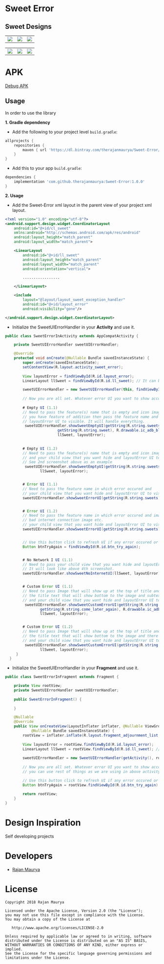 # Sweet Error

## Sweet Designs
<table>
  <tr>
    <td><img src="https://raw.githubusercontent.com/therajanmaurya/Sweet-Error/master/arts/Home.png"></td>
    <td><img src="https://raw.githubusercontent.com/therajanmaurya/Sweet-Error/master/arts/EmptyUI.png"></td>
    <td><img src="https://raw.githubusercontent.com/therajanmaurya/Sweet-Error/master/arts/ErrorUI.png"></td>
  </tr>
</table>
<table>
  <tr>
    <td><img src="https://raw.githubusercontent.com/therajanmaurya/Sweet-Error/master/arts/NoInternetUI.png"></td>
    <td><img src="https://raw.githubusercontent.com/therajanmaurya/Sweet-Error/master/arts/NoInternet.png"></td>
    <td><img src="https://raw.githubusercontent.com/therajanmaurya/Sweet-Error/master/arts/CustomErrorUI.png"></td>
  </tr>
</table>

# APK
[Debug APK](https://github.com/therajanmaurya/Sweet-Error/releases/download/v1.0/SweetError.apk)

Usage
-----

In order to use the library

**1. Gradle dependency** 

  -  Add the following to your project level `build.gradle`:
 
```gradle
allprojects {
	repositories {
		maven { url 'https://dl.bintray.com/therajanmaurya/Sweet-Error/' }
	}
}
```
  -  Add this to your app `build.gradle`:
 
```gradle
dependencies {
	implementation 'com.github.therajanmaurya:Sweet-Error:1.0.0'
}
```

**2. Usage** 

  - Add the Sweet-Error xml layout in the parent view of your project xml layout.

```xml
<?xml version="1.0" encoding="utf-8"?>
<android.support.design.widget.CoordinatorLayout
    android:id="@+id/cl_sweet"
    xmlns:android="http://schemas.android.com/apk/res/android"
    android:layout_height="match_parent"
    android:layout_width="match_parent">

    <LinearLayout
        android:id="@+id/ll_sweet"
        android:layout_height="match_parent"
        android:layout_width="match_parent"
        android:orientation="vertical">

        .................

    </LinearLayout>

    <include
        layout="@layout/layout_sweet_exception_handler"
        android:id="@+id/layout_error"
        android:visibility="gone"/>

</android.support.design.widget.CoordinatorLayout>
```

  - Initialize the SweetUIErrorHandler in your **Activity** and use it.

```java
public class SweetErrorInActivity extends AppCompatActivity {

    private SweetUIErrorHandler sweetUIErrorHandler;

    @Override
    protected void onCreate(@Nullable Bundle savedInstanceState) {
        super.onCreate(savedInstanceState);
        setContentView(R.layout.activity_sweet_error);
        
        View layoutError = findViewById(R.id.layout_error);
        LinearLayout llSweet = findViewById(R.id.ll_sweet); // It can be any child of your xml like Relativelayout, RecyclerView etc, as we defined in above xml.

        sweetUIErrorHandler = new SweetUIErrorHandler(this, findViewById(android.R.id.content));
       
        // Now you are all set. Whatever error UI you want to show according to condition like
        
        # Empty UI (1.1)
        // Need to pass the feature(s) name that is empty and icon image of the feature that you want to show and if 
        // you have feature of addition then pass the feature name and your child view that you want hide and 
        // layoutError UI to visible. It will handle everything.
         sweetUIErrorHandler.showSweetEmptyUI(getString(R.string.sweets),
                        getString(R.string.sweet), R.drawable.ic_adb_black_24dp,
                        llSweet, layoutError);
			
			
		# Empty UI (1.2)
		// Need to pass the feature(s) name that is empty and icon image of the feature that you want to show
		// and your child view that you want hide and layoutError UI to visible. It will handle everything.
		// See 2nd screenshot above as an example
		 sweetUIErrorHandler.showSweetEmptyUI(getString(R.string.sweets), R.drawable.ic_adb_black_24dp,
				llSweet, layoutError);


		# Error UI (1.1)
		// Need to pass the feature name in which error occured and
		// your child view that you want hide and layoutError UI to visible. It will handle everything.
		sweetUIErrorHandler.showSweetErrorUI(getString(R.string.sweets), llSweet, layoutError);


		# Error UI (1.2)
		// Need to pass the feature name in which error occured and image that you want to show like 
		// bad internet connection image etc.
		// your child view that you want hide and layoutError UI to visible. It will handle everything.
		sweetUIErrorHandler.showSweetErrorUI(getString(R.string.sweets), R.drawable.ic_no_network llSweet, layoutError);


		// Use this button click to refresh UI if any error occured or any Network issue occured.
		Button btnTryAgain = findViewById(R.id.btn_try_again);


		# No Network I UI (1.1)
		// Need to pass your child view that you want hide and layoutError UI to visible. It will handle everything.
		// It will look like above 4th screenshot.
		sweetUIErrorHandler.showSweetNoInternetUI(llSweet, layoutError);


		# Custom Error UI (1.1)
		// Need to pass Image that will show up at the top of title and
		// the title text that will show bottom to the image and subtext that will show in bottom of title text.
		// and your child view that you want hide and layoutError UI to visible. It will handle everything.
		 sweetUIErrorHandler.showSweetCustomErrorUI(getString(R.string.no_sweets_found),
				getString(R.string.come_later_again), R.drawable.ic_adb_black_24dp,
				llSweet, layoutError);	


		# Custom Error UI (1.2)
		// Need to pass Image that will show up at the top of title and subtitle of error message.
		// the title text that will show bottom to the image and there will be no subtext, only image and error text.
		// and your child view that you want hide and layoutError UI to visible. It will handle everything.
		 sweetUIErrorHandler.showSweetCustomErrorUI(getString(R.string.no_sweets_found), R.drawable.ic_adb_black_24dp,
				llSweet, layoutError);	
   	 }
  }
```

  - Initialize the SweetUIErrorHandler in your **Fragment** and use it.
  
```java
public class SweetErrorInFragment extends Fragment {

    private View rootView;
    private SweetUIErrorHandler sweetUIErrorHandler;
    
    public SweetErrorInFragment() {
    
    }

    @Nullable
    @Override
    public View onCreateView(LayoutInflater inflater, @Nullable ViewGroup container,
            @Nullable Bundle savedInstanceState) {
        rootView = inflater.inflate(R.layout.fragment_adjournment_list, container, false);
        
        View layoutError = rootView.findViewById(R.id.layout_error);
        LinearLayout llSweet = rootView.findViewById(R.id.ll_sweet); // It can be any child of your xml like Relativelayout, RecyclerView etc, as we defined in above xml.
         
        sweetUIErrorHandler = new SweetUIErrorHandler(getActivity(), rootView);
        
        // Now you are all set. Whatever error UI you want to show according to condition like
		// you can use rest of things as we are using in above activity.

		// Use this button click to refresh UI if any error occured or any Network issue occured.
		Button btnTryAgain = rootView.findViewById(R.id.btn_try_again);
        
        return rootView;
    }
}
```

# Design Inspiration

Self developing projects

# Developers

* [Rajan Maurya](https://github.com/therajanmaurya)

# License

```
Copyright 2018 Rajan Maurya

Licensed under the Apache License, Version 2.0 (the "License");
you may not use this file except in compliance with the License.
You may obtain a copy of the License at

   http://www.apache.org/licenses/LICENSE-2.0

Unless required by applicable law or agreed to in writing, software
distributed under the License is distributed on an "AS IS" BASIS,
WITHOUT WARRANTIES OR CONDITIONS OF ANY KIND, either express or implied.
See the License for the specific language governing permissions and
limitations under the License.

```



